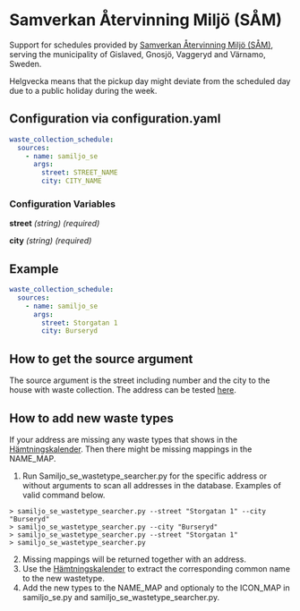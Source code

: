 # Samverkan Återvinning Miljö (SÅM)

Support for schedules provided by [Samverkan Återvinning Miljö (SÅM)](https://samiljo.se/avfallshamtning/hamtningskalender/), serving the municipality of Gislaved, Gnosjö, Vaggeryd and Värnamo, Sweden. 

Helgvecka means that the pickup day might deviate from the scheduled day due to a public holiday during the week.

## Configuration via configuration.yaml

```yaml
waste_collection_schedule:
  sources:
    - name: samiljo_se
      args:
        street: STREET_NAME
        city: CITY_NAME
```

### Configuration Variables

**street**
*(string) (required)*

**city**
*(string) (required)*

## Example

```yaml
waste_collection_schedule:
  sources:
    - name: samiljo_se
      args:
        street: Storgatan 1
        city: Burseryd
```


## How to get the source argument

The source argument is the street including number and the city to the house with waste collection.
The address can be tested [here](https://samiljo.se/avfallshamtning/hamtningskalender/).

## How to add new waste types

If your address are missing any waste types that shows in the [Hämtningskalender](https://samiljo.se/avfallshamtning/hamtningskalender/). Then there might be missing mappings in the NAME_MAP. 
1. Run Samiljo_se_wastetype_searcher.py for the specific address or without arguments to scan all addresses in the database.
Examples of valid command below.
```cli
> samiljo_se_wastetype_searcher.py --street "Storgatan 1" --city "Burseryd"
> samiljo_se_wastetype_searcher.py --city "Burseryd"
> samiljo_se_wastetype_searcher.py --street "Storgatan 1"
> samiljo_se_wastetype_searcher.py
```
2. Missing mappings will be returned together with an address.
3. Use the [Hämtningskalender](https://samiljo.se/avfallshamtning/hamtningskalender/) to extract the corresponding common name to the new wastetype.
4. Add the new types to the NAME_MAP and optionaly to the ICON_MAP in samiljo_se.py and samiljo_se_wastetype_searcher.py.